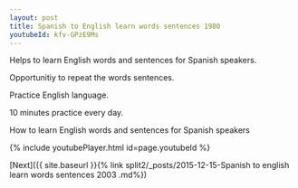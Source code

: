 ```yaml
---
layout: post
title: Spanish to English learn words sentences 1980 
youtubeId: kfv-GPzE9Ms
---
```

 
 
Helps to learn English words and sentences for Spanish speakers.

Opportunitiy to repeat the words sentences. 

Practice English language. 
 
10 minutes practice every day. 
 
How to learn English words and sentences for Spanish speakers 
 
{% include youtubePlayer.html id=page.youtubeId %}
 
 
[Next]({{ site.baseurl }}{% link  split2/_posts/2015-12-15-Spanish to english learn words sentences 2003 .md%})
 
